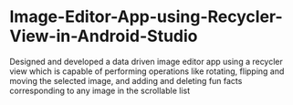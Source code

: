 # Image-Editor-App-using-Recycler-View-in-Android-Studio
Designed and developed a data driven image editor app using a recycler view which is capable of performing operations like rotating, flipping and moving the selected image, and adding and deleting fun facts corresponding to any image in the scrollable list
